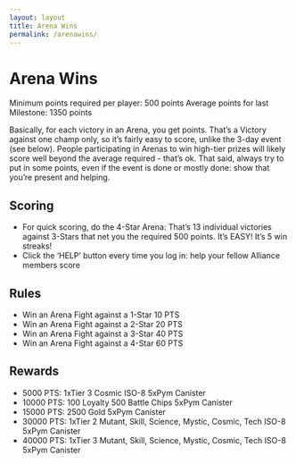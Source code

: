 ```yaml
---
layout: layout
title: Arena Wins
permalink: /arenawins/
---
```


# Arena Wins
Minimum points required per player: 500 points
Average points for last Milestone: 1350 points

Basically, for each victory in an Arena, you get points. 
That’s a Victory against one champ only, so it’s fairly easy to score, unlike the 3-day event (see below).
People participating in Arenas to win high-tier prizes will likely score well beyond the average required - that’s ok. 
That said, always try to put in some points, even if the event is done or mostly done: show that you’re present and helping.

## Scoring
- For quick scoring, do the 4-Star Arena:
That’s 13 individual victories against 3-Stars that net you the required 500 points. It’s EASY! It’s 5 win streaks!
- Click the ‘HELP’ button every time you log in: help your fellow Alliance members score

## Rules
- Win an Arena Fight against a 1-Star 10 PTS
- Win an Arena Fight against a 2-Star 20 PTS
- Win an Arena Fight against a 3-Star 40 PTS
- Win an Arena Fight against a 4-Star 60 PTS

## Rewards
- 5000 PTS: 1xTier 3 Cosmic ISO-8 5xPym Canister 
- 10000 PTS: 100 Loyalty 500 Battle Chips 5xPym Canister 
- 15000 PTS: 2500 Gold 5xPym Canister 
- 30000 PTS: 1xTier 2 Mutant, Skill, Science, Mystic, Cosmic, Tech ISO-8 5xPym Canister
- 40000 PTS: 1xTier 3 Mutant, Skill, Science, Mystic, Cosmic, Tech ISO-8 5xPym Canister

